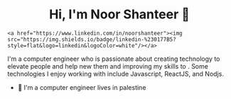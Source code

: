 <h1 align="center">Hi, I'm Noor Shanteer 👋</h1>
<p align="center">
 
    <a href="https://www.linkedin.com/in/noorshanteer"><img src="https://img.shields.io/badge/linkedin-%230177B5?style=flat&logo=linkedin&logoColor=white"/></a>
    
  </p>

I'm a computer engineer  who is passionate about creating technology to elevate people and help new them and improving my skills to . Some technologies I enjoy working with include Javascript, ReactJS, and Nodjs.

- 🔭 I'm a computer engineer lives in palestine
